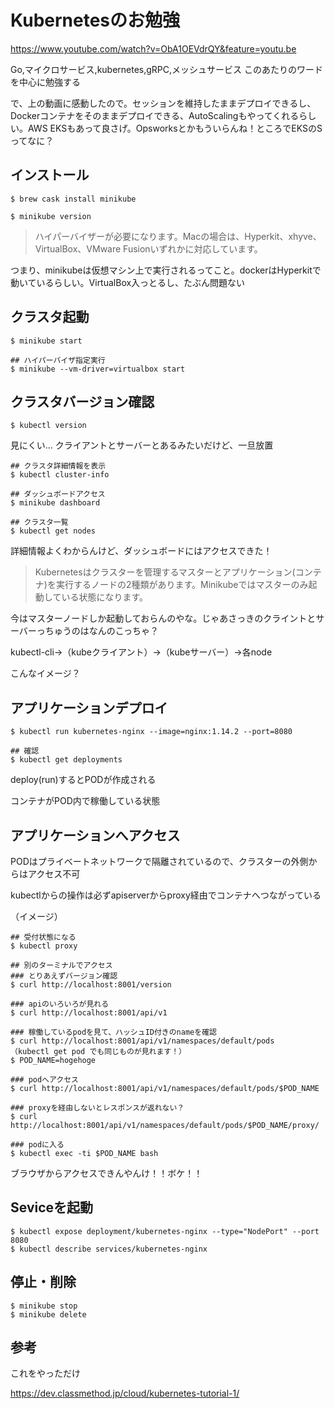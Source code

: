 # Kubernetesのお勉強

https://www.youtube.com/watch?v=ObA1OEVdrQY&feature=youtu.be

Go,マイクロサービス,kubernetes,gRPC,メッシュサービス
このあたりのワードを中心に勉強する

で、上の動画に感動したので。セッションを維持したままデプロイできるし、Dockerコンテナをそのままデプロイできる、AutoScalingもやってくれるらしい。AWS EKSもあって良さげ。Opsworksとかもういらんね！ところでEKSのSってなに？

## インストール

```
$ brew cask install minikube

$ minikube version
```

> ハイパーバイザーが必要になります。Macの場合は、Hyperkit、xhyve、VirtualBox、VMware Fusionいずれかに対応しています。

つまり、minikubeは仮想マシン上で実行されるってこと。dockerはHyperkitで動いているらしい。VirtualBox入っとるし、たぶん問題ない

## クラスタ起動

```
$ minikube start

## ハイパーバイザ指定実行
$ minikube --vm-driver=virtualbox start
```

## クラスタバージョン確認

```
$ kubectl version
```

見にくい...
クライアントとサーバーとあるみたいだけど、一旦放置

```
## クラスタ詳細情報を表示
$ kubectl cluster-info

## ダッシュボードアクセス
$ minikube dashboard

## クラスタ一覧
$ kubectl get nodes
```

詳細情報よくわからんけど、ダッシュボードにはアクセスできた！

> Kubernetesはクラスターを管理するマスターとアプリケーション(コンテナ)を実行するノードの2種類があります。Minikubeではマスターのみ起動している状態になります。

今はマスターノードしか起動しておらんのやな。じゃあさっきのクライントとサーバーっちゅうのはなんのこっちゃ？

kubectl-cli→（kubeクライアント）→（kubeサーバー）→各node

こんなイメージ？

## アプリケーションデプロイ

```
$ kubectl run kubernetes-nginx --image=nginx:1.14.2 --port=8080

## 確認
$ kubectl get deployments
```

deploy(run)するとPODが作成される

コンテナがPOD内で稼働している状態

## アプリケーションへアクセス

PODはプライベートネットワークで隔離されているので、クラスターの外側からはアクセス不可

kubectlからの操作は必ずapiserverからproxy経由でコンテナへつながっている

（イメージ）

```
## 受付状態になる
$ kubectl proxy

## 別のターミナルでアクセス
### とりあえずバージョン確認
$ curl http://localhost:8001/version

### apiのいろいろが見れる
$ curl http://localhost:8001/api/v1

### 稼働しているpodを見て、ハッシュID付きのnameを確認 
$ curl http://localhost:8001/api/v1/namespaces/default/pods
（kubectl get pod でも同じものが見れます！）
$ POD_NAME=hogehoge

### podへアクセス
$ curl http://localhost:8001/api/v1/namespaces/default/pods/$POD_NAME

### proxyを経由しないとレスポンスが返れない？
$ curl http://localhost:8001/api/v1/namespaces/default/pods/$POD_NAME/proxy/

### podに入る
$ kubectl exec -ti $POD_NAME bash
```

ブラウザからアクセスできんやんけ！！ボケ！！

## Seviceを起動

```
$ kubectl expose deployment/kubernetes-nginx --type="NodePort" --port 8080
$ kubectl describe services/kubernetes-nginx
```

## 停止・削除

```aidl
$ minikube stop
$ minikube delete
```

## 参考

これをやっただけ

https://dev.classmethod.jp/cloud/kubernetes-tutorial-1/
